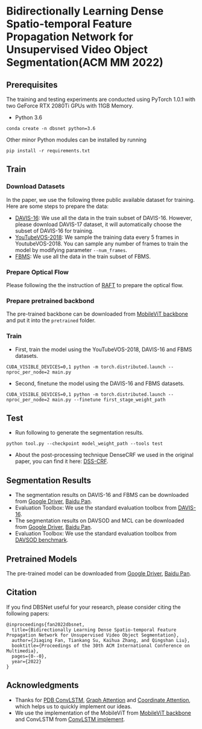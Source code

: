# Bidirectionally Learning Dense Spatio-temporal Feature Propagation Network for Unsupervised Video Object Segmentation(ACM MM 2022)

## Prerequisites
The training and testing experiments are conducted using PyTorch 1.0.1 with two GeForce RTX 2080Ti GPUs with 11GB Memory.
- Python 3.6
```
conda create -n dbsnet python=3.6
```


Other minor Python modules can be installed by running
```
pip install -r requirements.txt
```
## Train

### Download Datasets
In the paper, we use the following three public available dataset for training. Here are some steps to prepare the data:

- [DAVIS-16](https://davischallenge.org/davis2017/code.html): We use all the data in the train subset of DAVIS-16. However, please download DAVIS-17 dataset, it will automatically choose the subset of DAVIS-16 for training.
- [YouTubeVOS-2018](https://youtube-vos.org/dataset/): We sample the training data every 5 frames in YoutubeVOS-2018. You can sample any number of frames to train the model by modifying parameter ```--num_frames```.
- [FBMS](https://lmb.informatik.uni-freiburg.de/resources/datasets/moseg.en.html): We use all the data in the train subset of FBMS.

### Prepare Optical Flow
Please following the the instruction of [RAFT](https://github.com/princeton-vl/RAFT) to prepare the optical flow. 

### Prepare pretrained backbond
The pre-trained backbone can be downloaded from [MobileViT backbone](https://github.com/wilile26811249/MobileViT) and put it into the ```pretrained``` folder.

### Train
- First, train the model using the YouTubeVOS-2018, DAVIS-16 and FBMS datasets.
```
CUDA_VISIBLE_DEVICES=0,1 python -m torch.distributed.launch --nproc_per_node=2 main.py
```
- Second, finetune the model using the DAVIS-16 and FBMS datasets.
```
CUDA_VISIBLE_DEVICES=0,1 python -m torch.distributed.launch --nproc_per_node=2 main.py --finetune first_stage_weight_path
```

## Test

-   Run following to generate the segmentation results.
```
python tool.py --checkpoint model_weight_path --tools test
```
- About the post-processing technique DenseCRF we used in the original paper, you can find it here: [DSS-CRF](https://github.com/Andrew-Qibin/dss_crf).

## Segmentation Results

- The segmentation results on DAVIS-16 and FBMS can be downloaded from [Google Driver](), [Baidu Pan]().
- Evaluation Toolbox: We use the standard evaluation toolbox from [DAVIS-16](https://github.com/davisvideochallenge/davis-matlab/tree/davis-2016).
- The segmentation results on DAVSOD and MCL can be downloaded from [Google Driver](), [Baidu Pan]().
- Evaluation Toolbox: We use the standard evaluation toolbox from [DAVSOD benchmark](https://github.com/DengPingFan/DAVSOD).

## Pretrained Models
The pre-trained model can be downloaded from [Google Driver](), [Baidu Pan]().

## Citation
If you find DBSNet useful for your research, please consider citing the following papers:
```
@inproceedings{fan2022dbsnet,
  title={Bidirectionally Learning Dense Spatio-temporal Feature Propagation Network for Unsupervised Video Object Segmentation},
  author={Jiaqing Fan, Tiankang Su, Kaihua Zhang, and Qingshan Liu},
  booktitle={Proceedings of the 30th ACM International Conference on Multimedia},
  pages={0--0},
  year={2022}
}
```

## Acknowledgments
- Thanks for [PDB ConvLSTM](https://github.com/shenjianbing/PDB-ConvLSTM), [Graph Attention](https://github.com/carrierlxk/GraphMemVOS) and [Coordinate Attention](https://github.com/Andrew-Qibin/CoordAttention), which helps us to quickly implement our ideas.
- We use the implementation of the MobileViT from [MobileViT backbone](https://github.com/wilile26811249/MobileViT) and ConvLSTM from [ConvLSTM implement](https://github.com/KimUyen/ConvLSTM-Pytorch).
